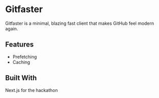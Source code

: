 # Gitfaster

Gitfaster is a minimal, blazing fast client that makes GitHub feel modern again.

## Features

- Prefetching
- Caching

## Built With

Next.js
for the hackathon

